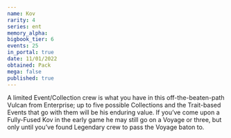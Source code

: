 ```yaml
---
name: Kov
rarity: 4
series: ent
memory_alpha:
bigbook_tier: 6
events: 25
in_portal: true
date: 11/01/2022
obtained: Pack
mega: false
published: true
---
```


A limited Event/Collection crew is what you have in this off-the-beaten-path Vulcan from Enterprise; up to five possible Collections and the Trait-based Events that go with them will be his enduring value. If you’ve come upon a Fully-Fused Kov in the early game he may still go on a Voyage or three, but only until you’ve found Legendary crew to pass the Voyage baton to.
